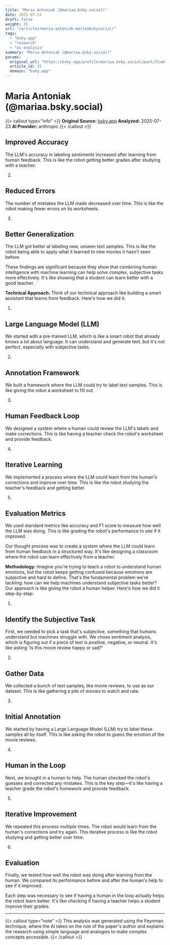 ```yaml
---
title: "Maria Antoniak (@mariaa.bsky.social)"
date: 2025-07-23
draft: false
weight: 25
url: "/articles/maria-antoniak-mariaabskysocial/"
tags:
  - "bsky.app"
  - "research"
  - "ai-analysis"
summary: "Maria Antoniak (@mariaa.bsky.social)"
params:
  original_url: "https://bsky.app/profile/mariaa.bsky.social/post/3lumkyphrok2f"
  article_id: 25
  domain: "bsky.app"
---
```


# Maria Antoniak (@mariaa.bsky.social)

{{< callout type="info" >}}
**Original Source:** [bsky.app](https://bsky.app/profile/mariaa.bsky.social/post/3lumkyphrok2f)
**Analyzed:** 2025-07-23
**AI Provider:** anthropic
{{< /callout >}}

## Improved Accuracy

The LLM's accuracy in labeling sentiments increased after learning from human feedback. This is like the robot getting better grades after studying with a teacher.

2.

## Reduced Errors

The number of mistakes the LLM made decreased over time. This is like the robot making fewer errors on its worksheets.

3.

## Better Generalization

The LLM got better at labeling new, unseen text samples. This is like the robot being able to apply what it learned to new movies it hasn't seen before.

These findings are significant because they show that combining human intelligence with machine learning can help solve complex, subjective tasks more effectively. It's like showing that a student can learn better with a good teacher.

**Technical Approach:** Think of our technical approach like building a smart assistant that learns from feedback. Here's how we did it:

1.

## Large Language Model (LLM)

We started with a pre-trained LLM, which is like a smart robot that already knows a lot about language. It can understand and generate text, but it's not perfect, especially with subjective tasks.

2.

## Annotation Framework

We built a framework where the LLM could try to label text samples. This is like giving the robot a worksheet to fill out.

3.

## Human Feedback Loop

We designed a system where a human could review the LLM's labels and make corrections. This is like having a teacher check the robot's worksheet and provide feedback.

4.

## Iterative Learning

We implemented a process where the LLM could learn from the human's corrections and improve over time. This is like the robot studying the teacher's feedback and getting better.

5.

## Evaluation Metrics

We used standard metrics like accuracy and F1 score to measure how well the LLM was doing. This is like grading the robot's performance to see if it improved.

Our thought process was to create a system where the LLM could learn from human feedback in a structured way. It's like designing a classroom where the robot can learn effectively from a teacher.

**Methodology:** Imagine you're trying to teach a robot to understand human emotions, but the robot keeps getting confused because emotions are subjective and hard to define. That's the fundamental problem we're tackling: how can we help machines understand subjective tasks better? Our approach is like giving the robot a human helper. Here's how we did it step-by-step:

1.

## Identify the Subjective Task

First, we needed to pick a task that's subjective, something that humans understand but machines struggle with. We chose sentiment analysis, which is figuring out if a piece of text is positive, negative, or neutral. It's like asking 'Is this movie review happy or sad?'

2.

## Gather Data

We collected a bunch of text samples, like movie reviews, to use as our dataset. This is like gathering a pile of movies to watch and rate.

3.

## Initial Annotation

We started by having a Large Language Model (LLM) try to label these samples all by itself. This is like asking the robot to guess the emotion of the movie reviews.

4.

## Human in the Loop

Next, we brought in a human to help. The human checked the robot's guesses and corrected any mistakes. This is the key step—it's like having a teacher grade the robot's homework and provide feedback.

5.

## Iterative Improvement

We repeated this process multiple times. The robot would learn from the human's corrections and try again. This iterative process is like the robot studying and getting better over time.

6.

## Evaluation

Finally, we tested how well the robot was doing after learning from the human. We compared its performance before and after the human's help to see if it improved.

Each step was necessary to see if having a human in the loop actually helps the robot learn better. It's like checking if having a teacher helps a student improve their grades.


---

{{< callout type="note" >}}
This analysis was generated using the Feynman technique, where the AI takes on the role of the paper's author and explains the research using simple language and analogies to make complex concepts accessible.
{{< /callout >}}
